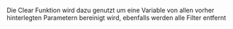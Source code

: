Die Clear Funktion wird dazu genutzt um eine Variable von allen vorher hinterlegten Parametern bereinigt wird, ebenfalls werden alle Filter entfernt